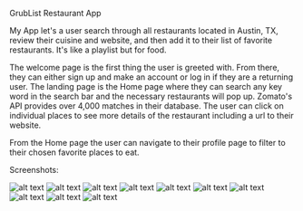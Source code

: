 GrubList Restaurant App

My App let's a user search through all restaurants located in Austin, TX, review their cuisine and website, and then add it to their list of favorite restaurants. It's like a playlist but for food. 

The welcome page is the first thing the user is greeted with. From there, they can either sign up and make an account or log in if they are a returning user. The landing page is the Home page where they can search any key word in the search bar and the necessary restaurants will pop up. Zomato's API provides over 4,000 matches in their database. The user can click on individual places to see more details of the restaurant including a url to their website.

From the Home page the user can navigate to their profile page to filter to their chosen favorite places to eat.  

Screenshots: 

![alt text](/img/welcome.png "Logo Title Text 1")
![alt text](/img/register.shot.png "Logo Title Text 1")
![alt text](/img/login.shot.png "Logo Title Text 1")
![alt text](/img/home.shot.png "Logo Title Text 1")
![alt text](/img/homesearch.shot.png "Logo Title Text 1")
![alt text](/img/detailcard.shot.png "Logo Title Text 1")
![alt text](/img/profile.shot.png "Logo Title Text 1")
![alt text](/img/beginning.shot.png "Logo Title Text 1")
![alt text](/img/wireframe.shot.png "Logo Title Text 1")
![alt text](/img/logout.shot.png "Logo Title Text 1")

